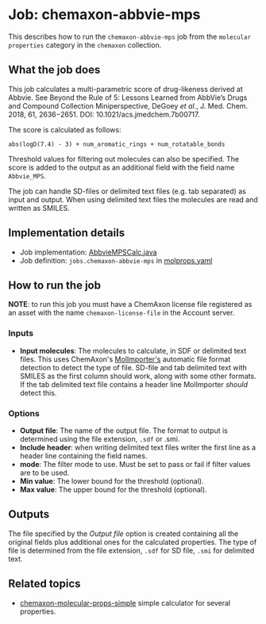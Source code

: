 # Job: chemaxon-abbvie-mps

This describes how to run the `chemaxon-abbvie-mps` job from the `molecular properties` category in the `chemaxon` collection.

## What the job does

This job calculates a multi-parametric score of drug-likeness derived at Abbvie.
See Beyond the Rule of 5: Lessons Learned from AbbVie’s Drugs and Compound Collection Miniperspective,
DeGoey *et al.*, J. Med. Chem. 2018, 61, 2636−2651. DOI: 10.1021/acs.jmedchem.7b00717.

The score is calculated as follows:

    abs(logD(7.4) - 3) + num_aromatic_rings + num_rotatable_bonds

Threshold values for filtering out molecules can also be specified.
The score is added to the output as an additional field with the field name `Abbvie_MPS`.

The job can handle SD-files or delimited text files (e.g. tab separated) as input and output.
When using delimited text files the molecules are read and written as SMILES.

## Implementation details

* Job implementation: [AbbvieMPSCalc.java](java/squonk/jobs/chemaxon/AbbvieMPSCalc.java)
* Job definition: `jobs.chemaxon-abbvie-mps` in [molprops.yaml](/data-manager/molprops.yaml)

## How to run the job

**NOTE**: to run this job you must have a ChemAxon license file registered as an asset with the name
`chemaxon-license-file` in the Account server.

### Inputs

* **Input molecules**: The molecules to calculate, in SDF or delimited text files.
  This uses ChemAxon's [MolImporter's](https://apidocs.chemaxon.com/jchem/doc/dev/java/api/chemaxon/formats/MolImporter.html)
  automatic file format detection to detect the type of file. SD-file and tab delimited text with SMILES as the first column
  should work, along with some other formats. If the tab delimited text file contains a header line MolImporter *should*
  detect this.

### Options

* **Output file**: The name of the output file. The format to output is determined using the file extension, `.sdf` or .smi.
* **Include header**: when writing delimited text files writer the first line as a header line containing the field names.
* **mode**: The filter mode to use. Must be set to pass or fail if filter values are to be used.
* **Min value**: The lower bound for the threshold (optional).
* **Max value**: The upper bound for the threshold (optional).

## Outputs

The file specified by the *Output file* option is created containing all the original fields plus additional ones for 
the calculated properties.
The type of file is determined from the file extension, `.sdf` for SD file, `.smi` for delimited text.


## Related topics

* [chemaxon-molecular-props-simple](chemaxon-molecular-props-simple.md) simple calculator for several properties.
